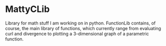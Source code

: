 # MattyCLib
Library for math stuff I am working on in python.
FunctionLib contains, of course, the main library of functions, which currently range from evaluating curl and divergence to plotting a 3-dimensional graph of a parametric function.
